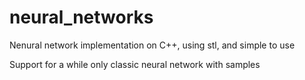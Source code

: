 # neural_networks
Nenural network implementation on C++, using stl, and simple to use

Support for a while only classic neural network with samples

